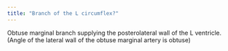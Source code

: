 ```yaml
---
title: "Branch of the L circumflex?"
---
```

Obtuse marginal branch supplying the posterolateral wall of the L ventricle. (Angle of the lateral wall of the obtuse marginal artery is obtuse)

